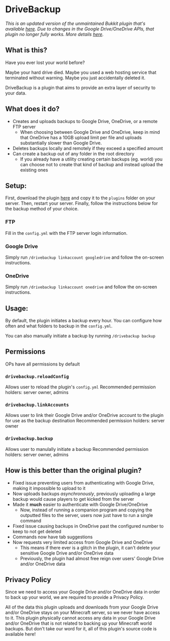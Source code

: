 # DriveBackup

*This is an updated version of the unmaintained Bukkit plugin that's available [here](https://dev.bukkit.org/projects/drivebackup). Due to changes in the Google Drive/OneDrive APIs, that plugin no longer fully works. More details [here](https://github.com/MaxMaeder/DriveBackup#how-is-this-better-than-the-original-plugin).*

## What is this?
Have you ever lost your world before?

Maybe your hard drive died. Maybe you used a web hosting service that terminated without warning. Maybe you just accidentally deleted it.

DriveBackup is a plugin that aims to provide an extra layer of security to your data.

## What does it do?
- Creates and uploads backups to Google Drive, OneDrive, or a remote FTP server
  - When choosing between Google Drive and OneDrive, keep in mind that OneDrive has a 10GB upload limit per file and uploads substantially slower than Google Drive.
- Deletes backups locally and remotely if they exceed a specified amount
- Can create a backup out of any folder in the root directory
  - If you already have a utility creating certain backups (eg. world) you can choose not to create that kind of backup and instead upload the existing ones

## Setup:
First, download the plugin [here](https://github.com/MaxMaeder/DriveBackup/releases) and copy it to the `plugins` folder on your server. Then, restart your server. Finally, follow the instructions below for the backup method of your choice.

### FTP
Fill in the `config.yml` with the FTP server login information.

### Google Drive
Simply run `/drivebackup linkaccount googledrive` and follow the on-screen instructions.

### OneDrive
Simply run `/drivebackup linkaccount onedrive` and follow the on-screen instructions.

## Usage:
By default, the plugin initiates a backup every hour. You can configure how often and what folders to backup in the `config.yml`.

You can also manually initiate a backup by running `/drivebackup backup`

## Permissions
OPs have all permissions by default

### `drivebackup.reloadConfig`
Allows user to reload the plugin's `config.yml`
Recommended permission holders: server owner, admins

### `drivebackup.linkAccounts`
Allows user to link their Google Drive and/or OneDrive account to the plugin for use as the backup destination
Recommended permission holders: server owner

### `drivebackup.backup`
Allows user to manulally initiate a backup
Recommended permission holders: server owner, admins

## How is this better than the original plugin?
- Fixed issue preventing users from authenticating with Google Drive, making it impossible to upload to it
- Now uploads backups *asynchronously*, previously uploading a large backup would cause players to get kicked from the server
- Made it **much** easier to authenticate with Google Drive/OneDrive
  - Now, instead of running a companion program and copying the outputted files to the server, users now just have to run a single command
- Fixed issue causing backups in OneDrive past the configured number to keep to not get deleted
- Commands now have tab suggestions
- Now requests very limited access from Google Drive and OneDrive
  - This means if there ever is a glitch in the plugin, it can't delete your sensitive Google Drive and/or OneDrive data
  - Previously, the plugin had almost free reign over users' Google Drive and/or OneDrive data

## Privacy Policy
Since we need to access your Google Drive and/or OneDrive data in order to back up your world, we are required to provide a Privacy Policy.
 
All of the data this plugin uploads and downloads from your Google Drive and/or OneDrive stays on your Minecraft server, so we never have access to it. This plugin physically cannot access any data in your Google Drive and/or OneDrive that is not related to backing up your Minecraft world backups. But don't take our word for it, all of this plugin's source code is available here!
